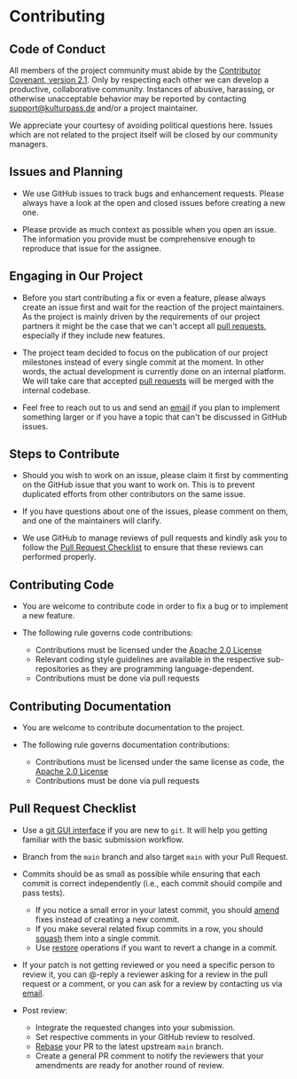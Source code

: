 # Contributing

## Code of Conduct

All members of the project community must abide by the [Contributor Covenant, version 2.1](CODE_OF_CONDUCT.md). Only by respecting each other we can develop a productive, collaborative community. Instances of abusive, harassing, or otherwise unacceptable behavior may be reported by contacting [support@kulturpass.de](mailto:support@kulturpass.de) and/or a project maintainer.

We appreciate your courtesy of avoiding political questions here. Issues which are not related to the project itself will be closed by our community managers.

## Issues and Planning

* We use GitHub issues to track bugs and enhancement requests. Please always have a look at the open and closed issues before creating a new one.

* Please provide as much context as possible when you open an issue. The information you provide must be comprehensive enough to reproduce that issue for the assignee.

## Engaging in Our Project

* Before you start contributing a fix or even a feature, please always create an issue first and wait for the reaction of the project maintainers. As the project is mainly driven by the requirements of our project partners it might be the case that we can't accept all [pull requests](#pull-request-checklist), especially if they include new features.

* The project team decided to focus on the publication of our project milestones instead of every single commit at the moment. In other words, the actual development is currently done on an internal platform. We will take care that accepted [pull requests](#pull-request-checklist) will be merged with the internal codebase.

* Feel free to reach out to us and send an [email](mailto:support@kulturpass.de) if you plan to implement something larger or if you have a topic that can't be discussed in GitHub issues.

## Steps to Contribute

* Should you wish to work on an issue, please claim it first by commenting on the GitHub issue that you want to work on. This is to prevent duplicated efforts from other contributors on the same issue.

* If you have questions about one of the issues, please comment on them, and one of the maintainers will clarify.

* We use GitHub to manage reviews of pull requests and kindly ask you to follow the [Pull Request Checklist](#pull-request-checklist) to ensure that these reviews can performed properly.

## Contributing Code

* You are welcome to contribute code in order to fix a bug or to implement a new feature.

* The following rule governs code contributions:
  * Contributions must be licensed under the [Apache 2.0 License](LICENSE)
  * Relevant coding style guidelines are available in the respective sub-repositories as they are programming language-dependent.
  * Contributions must be done via pull requests

## Contributing Documentation

* You are welcome to contribute documentation to the project.

* The following rule governs documentation contributions:
  * Contributions must be licensed under the same license as code, the [Apache 2.0 License](LICENSE)
  * Contributions must be done via pull requests

## Pull Request Checklist

* Use a [git GUI interface](https://git-scm.com/downloads/guis/) if you are new to `git`. It will help you getting familiar with the basic submission workflow.

* Branch from the `main` branch and also target `main` with your Pull Request.

* Commits should be as small as possible while ensuring that each commit is correct independently (i.e., each commit should compile and pass tests).
  * If you notice a small error in your latest commit, you should [amend](https://git-scm.com/book/en/v2/Git-Tools-Rewriting-History) fixes instead of creating a new commit.
  * If you make several related fixup commits in a row, you should [squash](https://git-scm.com/book/en/v2/Git-Tools-Rewriting-History) them into a single commit.
  * Use [restore](https://git-scm.com/book/en/v2/Git-Basics-Undoing-Things) operations if you want to revert a change in a commit.

* If your patch is not getting reviewed or you need a specific person to review it, you can @-reply a reviewer asking for a review in the pull request or a comment, or you can ask for a review by contacting us via [email](mailto:support@kulturpass.de).

* Post review:
  * Integrate the requested changes into your submission.
  * Set respective comments in your GitHub review to resolved.
  * [Rebase](https://git-scm.com/book/en/v2/Git-Branching-Rebasing) your PR to the latest upstream `main` branch.
  * Create a general PR comment to notify the reviewers that your amendments are ready for another round of review.
